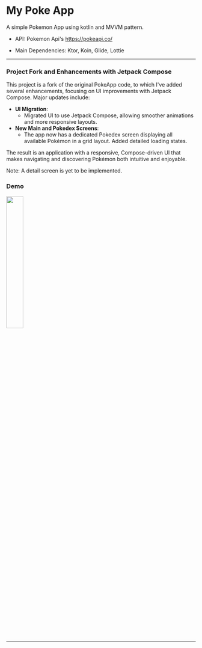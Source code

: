 # My Poke App
A simple Pokemon App using kotlin and MVVM pattern.

- API:
    Pokemon Api's https://pokeapi.co/

- Main Dependencies:
    Ktor,
    Koin,
    Glide,
    Lottie

---

### Project Fork and Enhancements with Jetpack Compose

This project is a fork of the original PokeApp code, to which I've added several enhancements, focusing on UI improvements with Jetpack Compose. Major updates include:

- **UI Migration**: 
    - Migrated UI to use Jetpack Compose, allowing smoother animations and more responsive layouts.
- **New Main and Pokedex Screens**:
    - The app now has a dedicated Pokedex screen displaying all available Pokémon in a grid layout. Added detailed loading states.

The result is an application with a responsive, Compose-driven UI that makes navigating and discovering Pokémon both intuitive and enjoyable.

Note: A detail screen is yet to be implemented.

### Demo
<img src="/app/images/Screen Recording 2024-10-26 at 2.13.04 pm.gif" width="30%" />

---
